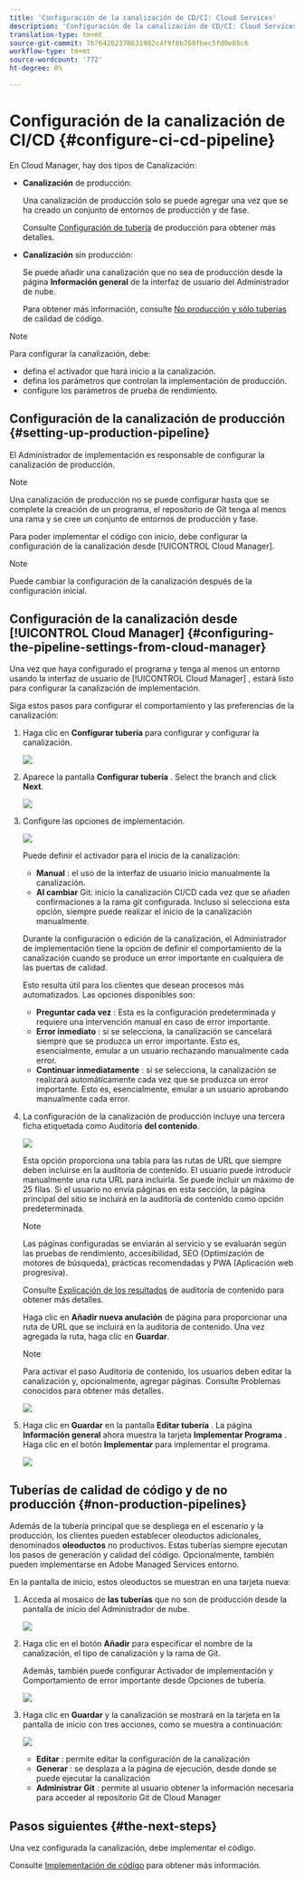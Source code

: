 ```yaml
---
title: 'Configuración de la canalización de CD/CI: Cloud Services'
description: 'Configuración de la canalización de CD/CI: Cloud Services'
translation-type: tm+mt
source-git-commit: 7b764262370631982c4f9f8b760fbec5fd0e05c6
workflow-type: tm+mt
source-wordcount: '772'
ht-degree: 0%

---
```



# Configuración de la canalización de CI/CD {#configure-ci-cd-pipeline}

En Cloud Manager, hay dos tipos de Canalización:

* **Canalización** de producción:

   Una canalización de producción solo se puede agregar una vez que se ha creado un conjunto de entornos de producción y de fase.

   Consulte [Configuración de tubería](configure-pipeline.md#setting-up-the-pipeline) de producción para obtener más detalles.

* **Canalización** sin producción:

   Se puede añadir una canalización que no sea de producción desde la página **Información general** de la interfaz de usuario del Administrador de nube.

   Para obtener más información, consulte [No producción y sólo tuberías](configure-pipeline.md#non-production-pipelines) de calidad de código.

>[!NOTE]
>Para configurar la canalización, debe:
> * defina el activador que hará inicio a la canalización.
> * defina los parámetros que controlan la implementación de producción.
> * configure los parámetros de prueba de rendimiento.


## Configuración de la canalización de producción {#setting-up-production-pipeline}

El Administrador de implementación es responsable de configurar la canalización de producción.

>[!NOTE]
>Una canalización de producción no se puede configurar hasta que se complete la creación de un programa, el repositorio de Git tenga al menos una rama y se cree un conjunto de entornos de producción y fase.

Para poder implementar el código con inicio, debe configurar la configuración de la canalización desde [!UICONTROL Cloud Manager].

>[!NOTE]
>
>Puede cambiar la configuración de la canalización después de la configuración inicial.

## Configuración de la canalización desde [!UICONTROL Cloud Manager] {#configuring-the-pipeline-settings-from-cloud-manager}

Una vez que haya configurado el programa y tenga al menos un entorno usando la interfaz de usuario de [!UICONTROL Cloud Manager] , estará listo para configurar la canalización de implementación.

Siga estos pasos para configurar el comportamiento y las preferencias de la canalización:

1. Haga clic en **Configurar tubería** para configurar y configurar la canalización.

   ![](assets/set-up-pipeline1.png)

1. Aparece la pantalla **Configurar tubería** . Select the branch and click **Next**.

   ![](assets/setup-pipeline-1.png)

1. Configure las opciones de implementación.

   ![](assets/setup-pipeline-2.png)

   Puede definir el activador para el inicio de la canalización:

   * **Manual** : el uso de la interfaz de usuario inicio manualmente la canalización.
   * **Al cambiar** Git: inicio la canalización CI/CD cada vez que se añaden confirmaciones a la rama git configurada. Incluso si selecciona esta opción, siempre puede realizar el inicio de la canalización manualmente.

   Durante la configuración o edición de la canalización, el Administrador de implementación tiene la opción de definir el comportamiento de la canalización cuando se produce un error importante en cualquiera de las puertas de calidad.

   Esto resulta útil para los clientes que desean procesos más automatizados. Las opciones disponibles son:

   * **Preguntar cada vez** : Esta es la configuración predeterminada y requiere una intervención manual en caso de error importante.
   * **Error inmediato** : si se selecciona, la canalización se cancelará siempre que se produzca un error importante. Esto es, esencialmente, emular a un usuario rechazando manualmente cada error.
   * **Continuar inmediatamente** : si se selecciona, la canalización se realizará automáticamente cada vez que se produzca un error importante. Esto es, esencialmente, emular a un usuario aprobando manualmente cada error.


1. La configuración de la canalización de producción incluye una tercera ficha etiquetada como Auditoría **del contenido**.

   ![](assets/content-audit-1.png)

   Esta opción proporciona una tabla para las rutas de URL que siempre deben incluirse en la auditoría de contenido. El usuario puede introducir manualmente una ruta URL para incluirla. Se puede incluir un máximo de 25 filas. Si el usuario no envía páginas en esta sección, la página principal del sitio se incluirá en la auditoría de contenido como opción predeterminada.

   >[!NOTE]
   > Las páginas configuradas se enviarán al servicio y se evaluarán según las pruebas de rendimiento, accesibilidad, SEO (Optimización de motores de búsqueda), prácticas recomendadas y PWA (Aplicación web progresiva).

   Consulte [Explicación de los resultados](/help/implementing/cloud-manager/content-audit-testing.md) de auditoría de contenido para obtener más detalles.

   Haga clic en **Añadir nueva anulación** de página para proporcionar una ruta de URL que se incluirá en la auditoría de contenido. Una vez agregada la ruta, haga clic en **Guardar**.

   >[!NOTE]
   >Para activar el paso Auditoría de contenido, los usuarios deben editar la canalización y, opcionalmente, agregar páginas. Consulte Problemas [](/help/release-notes/release-notes-cloud/release-notes-current.md#known-issues-cm) conocidos para obtener más detalles.

   ![](assets/content-audit2.png)

1. Haga clic en **Guardar** en la pantalla **Editar tubería** . La página **Información general** ahora muestra la tarjeta **Implementar Programa** . Haga clic en el botón **Implementar** para implementar el programa.

   ![](assets/configure-pipeline5.png)


## Tuberías de calidad de código y de no producción {#non-production-pipelines}

Además de la tubería principal que se despliega en el escenario y la producción, los clientes pueden establecer oleoductos adicionales, denominados **oleoductos** no productivos. Estas tuberías siempre ejecutan los pasos de generación y calidad del código. Opcionalmente, también pueden implementarse en Adobe Managed Services entorno.

En la pantalla de inicio, estos oleoductos se muestran en una tarjeta nueva:

1. Acceda al mosaico de **las tuberías** que no son de producción desde la pantalla de inicio del Administrador de nube.

   ![](assets/configure-pipeline6.png)

1. Haga clic en el botón **Añadir** para especificar el nombre de la canalización, el tipo de canalización y la rama de Git.

   Además, también puede configurar Activador de implementación y Comportamiento de error importante desde Opciones de tubería.

   ![](assets/non-prod-pipe1.png)

1. Haga clic en **Guardar** y la canalización se mostrará en la tarjeta en la pantalla de inicio con tres acciones, como se muestra a continuación:

   ![](assets/configure-pipeline8.png)

   * **Editar** : permite editar la configuración de la canalización
   * **Generar** : se desplaza a la página de ejecución, desde donde se puede ejecutar la canalización
   * **Administrar Git** : permite al usuario obtener la información necesaria para acceder al repositorio Git de Cloud Manager

## Pasos siguientes {#the-next-steps}

Una vez configurada la canalización, debe implementar el código.

Consulte [Implementación de código](deploy-code.md) para obtener más información.
